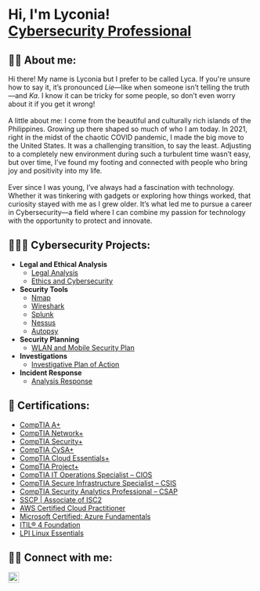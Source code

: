 <h1>Hi, I'm Lyconia! <br/><a href="https://www.linkedin.com/in/lycaleynes/">Cybersecurity Professional</a></h1>

<h2> 👋🏻 About me:</h2>

Hi there! My name is Lyconia but I prefer to be called Lyca. If you're unsure how to say it, it’s pronounced <i>Lie</i>—like when someone isn’t telling the truth—and <i>Ka</i>. I know it can be tricky for some people, so don’t even worry about it if you get it wrong! <br/><br/>A little about me: I come from the beautiful and culturally rich islands of the Philippines. Growing up there shaped so much of who I am today. In 2021, right in the midst of the chaotic COVID pandemic, I made the big move to the United States. It was a challenging transition, to say the least. Adjusting to a completely new environment during such a turbulent time wasn’t easy, but over time, I’ve found my footing and connected with people who bring joy and positivity into my life. <br/><br/>Ever since I was young, I’ve always had a fascination with technology. Whether it was tinkering with gadgets or exploring how things worked, that curiosity stayed with me as I grew older. It’s what led me to pursue a career in Cybersecurity—a field where I can combine my passion for technology with the opportunity to protect and innovate.

<h2> 👩🏻‍💻 Cybersecurity Projects:</h2>

- <b>Legal and Ethical Analysis</b>
  - [Legal Analysis](https://github.com/lycaleynes/Legal-Analysis)
  - [Ethics and Cybersecurity](https://github.com/lycaleynes/Ethics-and-Cybersecurity)
- <b>Security Tools</b>
  - [Nmap](https://github.com/lycaleynes/Nmap)
  - [Wireshark](https://github.com/lycaleynes/Wireshark)
  - [Splunk](https://github.com/lycaleynes/Splunk)
  - [Nessus](https://github.com/lycaleynes/Nessus)
  - [Autopsy](https://github.com/lycaleynes/Forensic-Investigation)
- <b>Security Planning</b>
  - [WLAN and Mobile Security Plan](https://github.com/lycaleynes/WLAN-and-Mobile-Security-Plan)
- <b>Investigations</b>
  - [Investigative Plan of Action](https://github.com/lycaleynes/Investigative-Plan-of-Action)
- <b>Incident Response</b>
  - [Analysis Response](https://github.com/lycaleynes/Analysis-Response)
 
<h2> 📄 Certifications:</h2>

- [CompTIA A+](https://www.credly.com/badges/58589332-186f-4925-b703-bd7ffe4e9d16)
- [CompTIA Network+](https://www.credly.com/badges/2ec93ab1-d3a3-403e-a585-c61b520d50f6)
- [CompTIA Security+](https://www.credly.com/badges/efb5f21d-3462-4c4f-b407-8ba94155b732)
- [CompTIA CySA+](https://www.credly.com/badges/572c23cd-b62c-463e-942b-10195d8eb1eb/linked_in_profile)
- [CompTIA Cloud Essentials+](https://www.credly.com/badges/2ee056d1-6b42-4460-a4ce-6331ddda516e)
- [CompTIA Project+](https://www.credly.com/badges/385e0cc9-1b19-4149-a348-b0897595ad7c)
- [CompTIA IT Operations Specialist – CIOS](https://www.credly.com/badges/f4ef57f6-521d-4959-b7d0-e9b38596f3b5)
- [CompTIA Secure Infrastructure Specialist – CSIS](https://www.credly.com/badges/3b1a69de-71be-4cb4-9c55-06557b100c70)
- [CompTIA Security Analytics Professional – CSAP](https://www.credly.com/badges/ce656b31-b15a-4bdd-a04a-5e56e10d3188/linked_in_profile)
- [SSCP | Associate of ISC2](https://www.credly.com/badges/22c578b6-0bce-4d15-95df-5dccc38878bf/public_url)
- [AWS Certified Cloud Practitioner](https://www.credly.com/badges/751248f5-ddf0-4fac-b43f-e4845d6027e3)
- [Microsoft Certified: Azure Fundamentals](https://learn.microsoft.com/en-us/users/lyconialeynes-7181/credentials/f1a2a6e8ebffa7c1?ref=https%3A%2F%2Fwww.linkedin.com%2F)
- [ITIL® 4 Foundation](https://drive.google.com/file/d/1tSGPxam_jJW32MQVJuok6i7ESY3OPIqF/view)
- [LPI Linux Essentials](https://cs.lpi.org/caf/Xamman/certification/verify/LPI000639436/dck9kn7jmv)

<h2> 🤳🏻 Connect with me:</h2>

[<img align="left" alt="JoshMadakor | LinkedIn" width="22px" src="https://i.imgur.com/OQUXwNp.jpeg" />][linkedin]

[linkedin]: https://linkedin.com/in/lycaleynes
